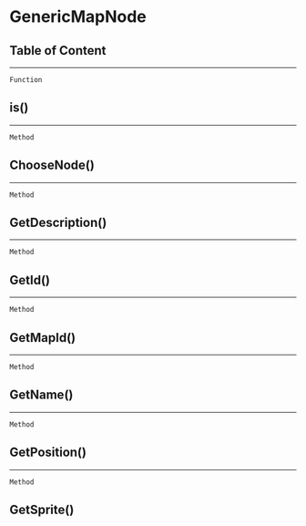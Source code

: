 GenericMapNode
==============

Table of Content
---------------- 

<!-- toc -->

------------------------------------------------------------------------

`Function`

is()
----

------------------------------------------------------------------------

`Method`

ChooseNode()
------------

------------------------------------------------------------------------

`Method`

GetDescription()
----------------

------------------------------------------------------------------------

`Method`

GetId()
-------

------------------------------------------------------------------------

`Method`

GetMapId()
----------

------------------------------------------------------------------------

`Method`

GetName()
---------

------------------------------------------------------------------------

`Method`

GetPosition()
-------------

------------------------------------------------------------------------

`Method`

GetSprite()
-----------
